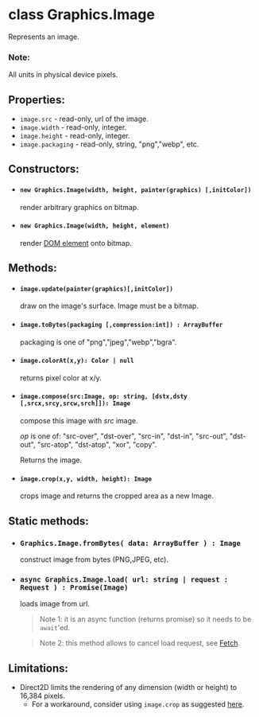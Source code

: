 # class Graphics.Image

Represents an image.

### Note:

  All units in physical device pixels.

## Properties:

* `image.src` - read-only, url of the image.
* `image.width` - read-only, integer.
* `image.height` - read-only, integer.
* `image.packaging` - read-only, string, "png","webp", etc.

## Constructors:

* #### `new Graphics.Image(width, height, painter(graphics) [,initColor])`

  render arbitrary graphics on bitmap.

* #### `new Graphics.Image(width, height, element)`

  render [DOM element](../Element.md) onto bitmap.

## Methods:

* #### `image.update(painter(graphics)[,initColor])`

  draw on the image's surface. Image must be a bitmap.

* #### `image.toBytes(packaging [,compression:int]) : ArrayBuffer`

  packaging is one of "png","jpeg","webp","bgra".

* #### `image.colorAt(x,y): Color | null`

  returns pixel color at x/y.

* #### `image.compose(src:Image, op: string, [dstx,dsty [,srcx,srcy,srcw,srch]]): Image`

  compose this image with _src_ image. 
  
  _op_ is one of: "src-over", "dst-over", "src-in", "dst-in", "src-out", "dst-out", "src-atop", "dst-atop", "xor", "copy".

  Returns the image.

* #### `image.crop(x,y, width, height): Image`

  crops image and returns the cropped area as a new Image.

## Static methods:

* ### `Graphics.Image.fromBytes( data: ArrayBuffer ) : Image`

  construct image from bytes (PNG,JPEG, etc).

* ### `async Graphics.Image.load( url: string | request : Request ) : Promise(Image)`

  loads image from url. 

  > Note 1: it is an async function (returns promise) so it needs to be `await`'ed. 
  
  > Note 2: this method allows to cancel load request, see [Fetch](../Fetch.md).

## Limitations:

* Direct2D limits the rendering of any dimension (width or height) to 16,384 pixels.
  * For a workaround, consider using `image.crop` as suggested [here](https://sciter.com/forums/topic/cannot-show-entirety-of-long-picture/).
